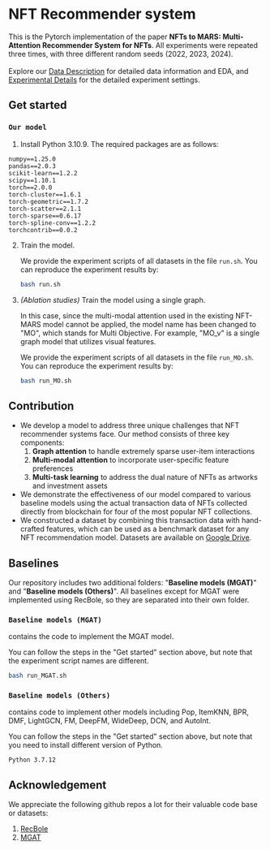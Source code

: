# NFT Recommender system

This is the Pytorch implementation of the paper **NFTs to MARS: Multi-Attention Recommender System for NFTs**. 
All experiments were repeated three times, with three different random seeds (2022, 2023, 2024).<br>
<br>
Explore our [Data Description](Data_Description.md) for detailed data information and EDA, and [Experimental Details](Experimental_Details.md) for the detailed experiment settings.




## Get started

### **`Our model`**

1. Install Python 3.10.9. The required packages are as follows:
```
numpy==1.25.0
pandas==2.0.3
scikit-learn==1.2.2
scipy==1.10.1
torch==2.0.0
torch-cluster==1.6.1
torch-geometric==1.7.2
torch-scatter==2.1.1
torch-sparse==0.6.17
torch-spline-conv==1.2.2
torchcontrib==0.0.2
```





2. Train the model. 

   We provide the experiment scripts of all datasets in the file `run.sh`. You can reproduce the experiment results by: 

   ~~~bash
   bash run.sh
   ~~~

3. *(Ablation studies)* Train the model using a single graph. 

   In this case, since the multi-modal attention used in the existing NFT-MARS model cannot be applied, the model name has been changed to "MO", which stands for Multi Objective. For example, "MO_v" is a single graph model that utilizes visual features. 

   We provide the experiment scripts of all datasets in the file `run_MO.sh`. You can reproduce the experiment results by:

   ```bash
   bash run_MO.sh
   ```

## Contribution

- We develop a model to address three unique challenges that NFT recommender systems face. Our method consists of three key components:
  1. **Graph attention** to handle extremely sparse user-item interactions
  2. **Multi-modal attention** to incorporate user-specific feature preferences
  3. **Multi-task learning** to address the dual nature of NFTs as artworks and investment assets
- We demonstrate the effectiveness of our model compared to various baseline models using the actual transaction data of NFTs collected directly from blockchain for four of the most popular NFT collections.
- We constructed a dataset by combining this transaction data with hand-crafted features, which can be used as a benchmark dataset for any NFT recommendation model. Datasets are available on [Google Drive](https://drive.google.com/drive/folders/12WeTJ6HzjGI0giirlu__PFSGtxno7cWU?usp=share_link).

## Baselines

Our repository includes two additional folders: "**Baseline models (MGAT)**" and "**Baseline models (Others)**". All baselines except for MGAT were implemented using RecBole, so they are separated into their own folder.

### **`Baseline models (MGAT)`**

contains the code to implement the MGAT model.

You can follow the steps in the "Get started" section above, but note that the experiment script names are different. 

```bash
bash run_MGAT.sh
```

### **`Baseline models (Others)`**

contains code to implement other models including Pop, ItemKNN, BPR, DMF, LightGCN, FM, DeepFM, WideDeep, DCN, and AutoInt. 

You can follow the steps in the "Get started" section above, but note that you need to install different version of Python. 

```
Python 3.7.12
```

## Acknowledgement

We appreciate the following github repos a lot for their valuable code base or datasets:

1. [RecBole](https://github.com/RUCAIBox/RecBole)
2. [MGAT](https://github.com/zltao/MGAT)

